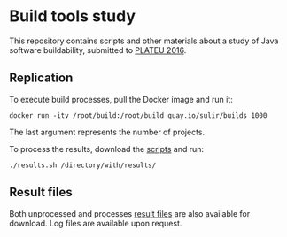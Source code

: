 # Build tools study

This repository contains scripts and other materials about a study of Java software buildability, submitted to [PLATEU 2016](http://2016.splashcon.org/track/plateau2016).

## Replication

To execute build processes, pull the Docker image and run it:
```
docker run -itv /root/build:/root/build quay.io/sulir/builds 1000
```
The last argument represents the number of projects.

To process the results, download the [scripts](https://github.com/sulir/build-study/zipball/master) and run:
```
./results.sh /directory/with/results/
```

## Result files

Both unprocessed and processes [result files](https://sulir.github.io/build-study/files/results.zip) are also available for download. Log files are available upon request.